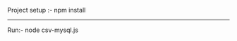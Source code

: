 Project setup :- 
npm install


____________________________________________________________________________________
Run:- 
node csv-mysql.js
